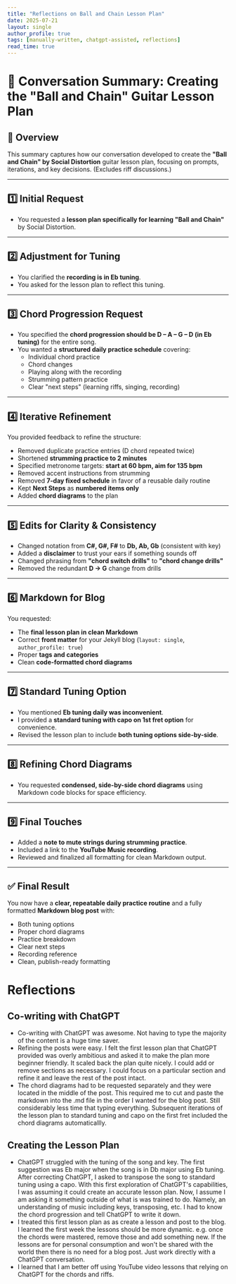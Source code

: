 ```yaml
---
title: "Reflections on Ball and Chain Lesson Plan"
date: 2025-07-21
layout: single
author_profile: true
tags: [manually-written, chatgpt-assisted, reflections]
read_time: true
---
```


# 🎸 Conversation Summary: Creating the "Ball and Chain" Guitar Lesson Plan

## 📝 Overview
This summary captures how our conversation developed to create the **"Ball and Chain" by Social Distortion** guitar lesson plan, focusing on prompts, iterations, and key decisions. (Excludes riff discussions.)

---

## 1️⃣ Initial Request
- You requested a **lesson plan specifically for learning "Ball and Chain"** by Social Distortion.

---

## 2️⃣ Adjustment for Tuning
- You clarified the **recording is in Eb tuning**.
- You asked for the lesson plan to reflect this tuning.

---

## 3️⃣ Chord Progression Request
- You specified the **chord progression should be D – A – G – D (in Eb tuning)** for the entire song.
- You wanted a **structured daily practice schedule** covering:
  - Individual chord practice
  - Chord changes
  - Playing along with the recording
  - Strumming pattern practice
  - Clear "next steps" (learning riffs, singing, recording)

---

## 4️⃣ Iterative Refinement
You provided feedback to refine the structure:
- Removed duplicate practice entries (D chord repeated twice)
- Shortened **strumming practice to 2 minutes**
- Specified metronome targets: **start at 60 bpm, aim for 135 bpm**
- Removed accent instructions from strumming
- Removed **7-day fixed schedule** in favor of a reusable daily routine
- Kept **Next Steps** as **numbered items only**
- Added **chord diagrams** to the plan

---

## 5️⃣ Edits for Clarity & Consistency
- Changed notation from **C#, G#, F#** to **Db, Ab, Gb** (consistent with key)
- Added a **disclaimer** to trust your ears if something sounds off
- Changed phrasing from **"chord switch drills"** to **"chord change drills"**
- Removed the redundant **D → G** change from drills

---

## 6️⃣ Markdown for Blog
You requested:
- The **final lesson plan in clean Markdown**
- Correct **front matter** for your Jekyll blog (`layout: single`, `author_profile: true`)
- Proper **tags and categories**
- Clean **code-formatted chord diagrams**

---

## 7️⃣ Standard Tuning Option
- You mentioned **Eb tuning daily was inconvenient**.
- I provided a **standard tuning with capo on 1st fret option** for convenience.
- Revised the lesson plan to include **both tuning options side-by-side**.

---

## 8️⃣ Refining Chord Diagrams
- You requested **condensed, side-by-side chord diagrams** using Markdown code blocks for space efficiency.

---

## 9️⃣ Final Touches
- Added a **note to mute strings during strumming practice**.
- Included a link to the **YouTube Music recording**.
- Reviewed and finalized all formatting for clean Markdown output.

---

## ✅ Final Result
You now have a **clear, repeatable daily practice routine** and a fully formatted **Markdown blog post** with:
- Both tuning options
- Proper chord diagrams
- Practice breakdown
- Clear next steps
- Recording reference
- Clean, publish-ready formatting

# Reflections

## Co-writing with ChatGPT

- Co-writing with ChatGPT was awesome.  Not having to type the majority of the content is a huge time saver.
- Refining the posts were easy.  I felt the first lesson plan that ChatGPT provided was overly ambitious and asked it to make the plan more beginner friendly.  It scaled back the plan quite nicely.  I could add or remove sections as necessary.  I could focus on a particular section and refine it and leave the rest of the post intact.
- The chord diagrams had to be requested separately and they were located in the middle of the post.  This required me to cut and paste the markdown into the .md file in the order I wanted for the blog post.  Still considerably less time that typing everything.  Subsequent iterations of the lesson plan to standard tuning and capo on the first fret included the chord diagrams automaticallly.

## Creating the Lesson Plan

- ChatGPT struggled with the tuning of the song and key.  The first suggestion was Eb major when the song is in Db major using Eb tuning.  After correcting ChatGPT, I asked to transpose the song to standard tuning using a capo.  With this first exploration of ChatGPT's capabilities, I was assuming it could create an accurate lesson plan.  Now, I assume I am asking it something outside of what is was trained to do.  Namely, an understanding of music including keys, transposing, etc.  I had to know the chord progression and tell ChatGPT to write it down.
- I treated this first lesson plan as as create a lesson and post to the blog.  I learned the first week the lessons should be more dynamic.  e.g. once the chords were mastered, remove those and add something new.  If the lessons are for personal consumption and won't be shared with the world then there is no need for a blog post.  Just work directly with a ChatGPT conversation.
- I learned that I am better off using YouTube video lessons that relying on ChatGPT for the chords and riffs.
